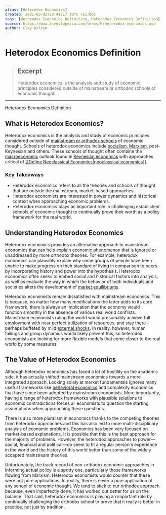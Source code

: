 ```yaml
---
alias: [Heterodox Economics]
created: 2021-03-02T20:41:17 (UTC +11:00)
tags: [Heterodox Economics Definition, Heterodox Economics Definition]
source: https://www.investopedia.com/terms/h/heterodox-economics.asp
author: Clay Halton
---
```


# Heterodox Economics Definition

> ## Excerpt
> Heterodox economics is the analysis and study of economic principles considered outside of mainstream or orthodox schools of economic thought.

---

Heterodox Economics Definition
## What is Heterodox Economics?

Heterodox economics is the analysis and study of economic principles considered outside of [mainstream or orthodox schools](https://www.investopedia.com/terms/m/mainstream-economics.asp) of economic thought. Schools of heterodox economics include [socialism](https://www.investopedia.com/terms/s/socialism.asp), [Marxism](https://www.investopedia.com/terms/m/marxism.asp), post-Keynesian and others. These schools of thought often combine the [macroeconomic](https://www.investopedia.com/terms/m/macroeconomics.asp) outlook found in [Keynesian economics](https://www.investopedia.com/terms/k/keynesianeconomics.asp) with approaches critical of [[[Define Neoclassical Economics|neoclassical economics]]](https://www.investopedia.com/terms/n/neoclassical.asp).

### Key Takeaways

-   Heterodox economics refers to all the theories and schools of thought that are outside the mainstream, market-based approaches.
-   Heterodox economists are interested in power dynamics and historical context when approaching economic problems.
-   Heterodox economics plays an important role in challenging established schools of economic thought to continually prove their worth as a policy framework for the real world.

## Understanding Heterodox Economics

Heterodox economics provides an alternative approach to mainstream economics that can help explain economic phenomenon that is ignored or unaddressed by more orthodox theories. For example, heterodox economics can plausibly explain why some groups of people have been unable to make progress on their standard of living in comparison to peers by incorporating history and power into the hypothesis. Heterodox economics often seeks to embed social and historical factors into analysis, as well as evaluate the way in which the behavior of both individuals and societies alters the development of [market equilibriums](https://www.investopedia.com/terms/e/economic-equilibrium.asp).

Heterodox economists remain dissatisfied with mainstream economics. This is because, no matter how many modifications the latter adds to its core framework, there is always an implication that the economy would function smoothly in the absence of various real world conflicts. Mainstream economists ruling the world would presumably achieve full employment with near perfect utilization of resources, and stay there - perhaps buffeted by mild [external shocks](https://www.investopedia.com/terms/e/economic-shock.asp). In reality, however, human failings and group dynamics would likely prevent this, so heterodox economists are looking for more flexible models that come closer to the real world by some measures.

## The Value of Heterodox Economics

Although heterodox economics has faced a lot of hostility on the academic side, it has actually shifted mainstream economics towards a more integrated approach. Looking solely at market fundamentals ignores many useful frameworks like [behavioral economics](https://www.investopedia.com/terms/b/behavioraleconomics.asp) and complexity economics that have since been adopted by mainstream economists. More importantly, having a range of heterodox frameworks with plausible solutions to economic contradictions forces all economists to question the starting assumptions when approaching these questions.

There is also more pluralism in economics thanks to the competing theories from heterodox approaches and this has also led to more multi-disciplinary analysis of economic problems. Economics has been very focused on market-based explanations. It is possible that this is the best approach for the majority of problems. However, the heterodox approaches to power—social, financial and political—do seem to fit a regular person's experience in the world and the history of this world better than some of the widely accepted mainstream theories.

Unfortunately, the track record of non-orthodox economic approaches in informing actual policy is a spotty one, particularly those frameworks flowing from Marxism. Heterodox economists would counter that these were not pure applications. In reality, there is never a pure application of any school of economic thought. We tend to stick to our orthodox approach because, even imperfectly done, it has worked out better for us on the balance. That said, heterodox economics is playing an important role by continually challenging the orthodox school to prove that it really is better in practice, not just by tradition.
